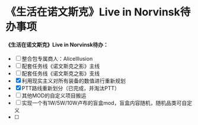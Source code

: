 # 《生活在诺文斯克》Live in Norvinsk待办事项
#### 《生活在诺文斯克》Live in Norvinsk待办：
- [ ] 整合包专属商人：AliceIllusion
- [ ] 配套任务线《诺文斯克之影》主线
- [ ] 配套任务线《诺文斯克之影》支线
- [x] 利用现实主义对所有装备的数值进行重新规划
- [x] PTT路线重新划分（已完成，并淘汰PTT）
- [ ] 其他MOD的自定义项目搬运
- [ ] 实现一个有1W/5W/10W卢布的盲盒mod，盲盒内容随机，随机品类可自定义
- [ ] 